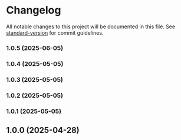 # Changelog

All notable changes to this project will be documented in this file. See [standard-version](https://github.com/conventional-changelog/standard-version) for commit guidelines.

### 1.0.5 (2025-06-05)

### 1.0.4 (2025-05-05)

### 1.0.3 (2025-05-05)

### 1.0.2 (2025-05-05)

### 1.0.1 (2025-05-05)

## 1.0.0 (2025-04-28)
